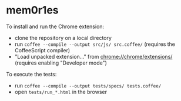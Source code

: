 mem0r1es
=======

To install and run the Chrome extension:
* clone the repository on a local directory
* run `coffee --compile --output src/js/ src.coffee/` (requires the CoffeeScript compiler)
* "Load unpacked extension..." from [chrome://chrome/extensions/](chrome://chrome/extensions/) 
(requires enabling "Developer mode")

To execute the tests:
* run `coffee --compile --output tests/specs/ tests.coffee/`
* open `tests/run_*.html` in the browser
